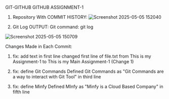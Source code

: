 GIT-GITHUB
GITHUB ASSIGNMENT-1

1) Repository With COMMIT HISTORY:
![Screenshot 2025-05-05 152040](https://github.com/user-attachments/assets/e0862158-ffff-4c3b-bb96-9e60119296f4)


2) Git Log OUTPUT:
Git command:
    git log


![Screenshot 2025-05-05 150709](https://github.com/user-attachments/assets/e7b5ca7a-28d1-42e7-9797-900fcf30cc0a)

Changes Made in Each Commit:
1) fix: add text in first line
changed first line of file.txt from This is my Assignment-1 to This is my Main Assignment-1 (Change 1)

2) fix: define Git Commands
Defined Git Commands as "Git Commands are a way to interact with Git Tool" in third line

3)  fix: define Minfy
Defined MInfy as "Minfy is a Cloud Based Company" in fifth line
